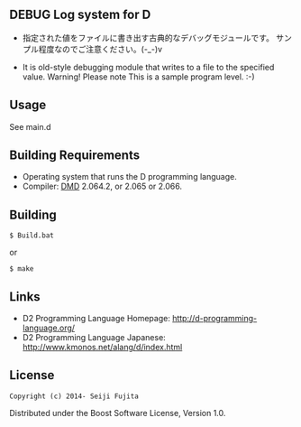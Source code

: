 DEBUG Log system for D
----------------------
- 指定された値をファイルに書き出す古典的なデバッグモジュールです。
サンプル程度なのでご注意ください。(-_-)v 

- It is old-style debugging module that writes to a file to the specified value.
Warning! Please note This is a sample program level. :-)

## Usage

See main.d

## Building Requirements
- Operating system that runs the D programming language.
- Compiler: [DMD] 2.064.2, or 2.065 or 2.066.

[DMD]: http://dlang.org/download.html

## Building

    $ Build.bat

or

    $ make


## Links
- D2 Programming Language Homepage: http://d-programming-language.org/
- D2 Programming Language Japanese: http://www.kmonos.net/alang/d/index.html


## License

    Copyright (c) 2014- Seiji Fujita

Distributed under the Boost Software License, Version 1.0.
